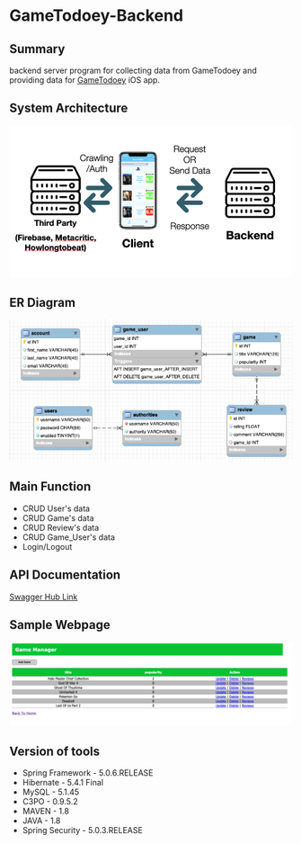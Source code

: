 # GameTodoey-Backend
## Summary  
backend server program for collecting data from GameTodoey and providing data for [GameTodoey](https://github.com/JaeguKim/GameTodoey) iOS app.  
## System Architecture 
  
![image](img/serviceArchitecture.png)

## ER Diagram  
  
![image](img/ERdiagram.png)  
  
## Main Function  
* CRUD User's data  
* CRUD Game's data  
* CRUD Review's data  
* CRUD Game_User's data  
* Login/Logout

## API Documentation
[Swagger Hub Link](https://app.swaggerhub.com/apis-docs/JaeguKim/GameTodoey-Admin-API/0.0.1)  
  
## Sample Webpage  
![image](img/game.png)  

## Version of tools  
* Spring Framework - 5.0.6.RELEASE  
* Hibernate - 5.4.1 Final  
* MySQL - 5.1.45  
* C3PO - 0.9.5.2  
* MAVEN - 1.8  
* JAVA - 1.8  
* Spring Security - 5.0.3.RELEASE
